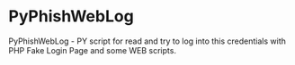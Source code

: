 # PyPhishWebLog
PyPhishWebLog - PY script for read and try to log into this credentials with PHP Fake Login Page and some WEB scripts.

